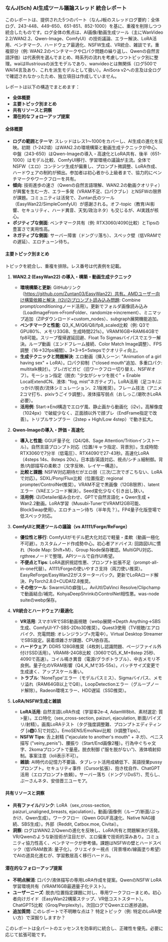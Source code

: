 ### なんJ(5ch) AI生成ツール議論スレッド 統合レポート

このレポートは、提供された5つのパート（なんJ板のスレッドログ要約：全体ログ、243-448、449-650、651-851、852-1000）を基に、重複を削除しつつ統合したものです。ログ全体の焦点は、AI画像/動画生成ツール（主にWanVideo 2.2/WAN2.2、Qwen-Image、ComfyUI）の技術議論、エラー解決、LoRA活用、ベンチマーク、ハードウェア最適化、NSFW生成、VR統合、雑談です。重複部分（例: WAN2.2のベンチマークや口パク問題の繰り返し、Qwenの自然言語評価）は代表例を選んでまとめ、時系列の流れを考慮しつつトピック別に整理。waiはIllustriousの派生モデルであり、wanvideoとは無関係（ログ500でWAI14言及あり、これを派生モデルとして扱い）。AniSora v2への言及は全ログで確認されなかったため、独立項目は作成していません。

レポートは以下の構造でまとめます：
- **全体概要**
- **主要トピック別まとめ**
- **共有リソースと洞察**
- **潜在的なフォローアップ提案**

#### 全体概要
- **ログの範囲とテーマ**: スレッドはレス1〜1000をカバーし、AI生成の進化を反映。初期（1-242頃）はWAN2.2の環境構築と動画生成テクニックが中心、中盤（243-650）はQwen-Imageの導入・高速化とLoRA共有、後半（651-1000）はモデル比較、ComfyUI移行、学習環境の議論が主流。全体でNSFW（エロ）コンテンツ生成が偏重し、プロンプト微調整、LoRA作成、ハードウェアの制約が頻出。参加者は初心者から上級者まで、協力的にベンチマークやワークフローを共有。
- **傾向**: 技術進歩の速さ（Qwenの自然言語理解、WAN2.2の動画クオリティ）が興奮を生む一方、エラー多発（VRAM不足、口パクブレ）とNSFWの限界が課題。コミュニティは活発で、Zuntan氏のツール（EasyWan22/SimpleComfyUI）が感謝される。オフ-topic（教育/AI影響、セキュリティ、ハード異音、天気/政治ネタ）も交じるが、AI実践が核心。
- **ポジティブな側面**: ベンチマーク共有（例: RTX3060/4090比較）とTipsの豊富さで実用性高。
- **ネガティブな側面**: サーバー障害（ドングリ落ち）、スペック壁（低VRAMでの遅延）、エロチューン待ち。

#### 主要トピック別まとめ
トピックを統合し、重複を排除。レス番号は代表例を記載。

1. **WAN2.2 (EasyWan22) の導入・構築・動画生成テクニック**
   - **環境構築と更新**: GitHubリンク（https://github.com/Zuntan03/EasyWan22）共有。AMDユーザー向け構築依頼と解決（t2i/i2iプロンプト読み込み問題: Combine prompt/conditioningノード活用）。更新でフォルダ画像読み込み（LoadImageFrom→FromFolder、randomize→increment）、ミニマップ追加（ZIPダウンロード+custom_nodes）、subgraph展開機能追加。
   - **ベンチマークと性能**: Q3_K_M/Q6/Q8/fp8_scaled比較（例: Q3でGPU80%、メモリ33GB、生成時間221s）。VRAM16GB+RAM64GBでfp8可能。スリープ復帰遅延回避、Float To Sigmasバイパスでエラー解決。ループ動画（エンドフレーム接続、Color Match Image調整）、FPS調整（16→32fps補間）、3+3→5+5stepsでクオリティ向上。
   - **生成テクニックと問題解決**: エロ動画（挿入シーン: "Animation of a girl having sex" + LoRA）。口パク抑制（"closed mouth"追加、多重口パク: multitalk検討）。ブレ/ガビガビ（旧ワークフロー切り替え、NSFWオフ）。モーション指定（脱衣: "少女がシャツを脱ぐ" + Enable LocalExtendCN、液体: "fog, mist"ネガティブ）。LoRA活用（足コキ/ぶっかけ/脱衣/流体シミュレーション、2.1版推奨）。フレーム技法（アニメ2コマ打ち、pixivうごイラ調整）。液体描写弱点（おしっこ/潮吹きLoRA必要）。
   - **活用例**: Start→End構造でエロゲ風、静止画から動画化（i2v）。高解像度（1024px）で破綻少なく、正面顔以外で顔ブレ（EndFrame指定で改善）。トリプルサンプラー（2step + High/Low 4step）で動き拡大。

2. **Qwen-Imageの導入・評価・高速化**
   - **導入と性能**: GGUF量子化（Q4/Q8、Sage Attention/Tritionインストール）。自然言語プロンプト対応（位置/キャラ指定、背景別）。生成時間: RTX3060で7分半（低電圧）、RTX4090で27-43秒。高速化LoRA（4steps 14s、8steps 20s）。日本語/英語対応、視点/シチュ細制御。背景/内部描写の柔軟さ（文字反映、レイヤー構造）。
   - **比較と課題**: NSFW対応期待だがエロ弱（三次/二次でぎこちない、LoRAで対応）。SDXL/Pony/Flux比較（位置指定: regional prompter/ControlNet推奨）。VRAM不足で黒画像（12GB限界）、latentエラー（VAEエンコード解決）。Seed変化少なく引き出し狭い。
   - **活用例**: i2i/Detailer組み合わせ、GPTで自然言語化 + Qwen生成 + Wan2.2動画。LoRA学習（Musubi-TunerでVRAM12GB可能、BlockSwap使用）。エロチューン待ち（半年先？）。FP4量子化版登場で低スペック対応。

3. **ComfyUIと関連ツールの議論（vs A1111/Forge/ReForge）**
   - **優位性と移行**: ComfyUIがモデル肥大化対応で軽量・柔軟（動画一極化不可避）。カスタムノード作成勢中心。初心者アドバイス: 回路図UIに慣れ（Node Map: Shift+M）、Group Node保存確認。MultiGPU対応、rgthreeノードで整理。APIツールで自作UI希望。
   - **不便点とTips**: LoRA選択視認性悪、プロンプト拡張不足（prompt-all-in-one代替）。A1111/Forgeの使いやすさ支持（両刀使い推奨）。EasyReForge/EasyWan22がスターターパック。更新でLoRAロード解決、PyTorch2.8.0+CUDA12.8推奨。
   - **その他ツール**: SwarmUIの癖強し。AviUtl/DaVinci Resolve/Clipchampで動画結合/補完。KohyaDeepShrinkのControlNet相性悪。was-node suiteのwebp保存。

4. **VR統合とハードウェア/最適化**
   - **VR活用**: スマホVRでSBS動画視聴（webp展開→Depth Anything→SBS生成、ComfyUI-Y7-SBS-2Dto3D推奨）。Quest3使用（TV視聴/エアロバイク、充電問題: オレンジランプ=充電中）。Virtual Desktop StreamerでSBS設定。装着煩雑さが課題、CPU依存高。
   - **ハードウェア**: DDR5 128GB推奨（4枚刺し認識問題、ページファイル外付けSSD活用）。VRAM8-24GB比較（3060でQ5_K_M+8step 25秒、4090で高速）。コイル鳴き異音（電源/グラボトラブル）、中古メモリ不良例。量子化のVRAM影響（Q4_K_Mで35-55s）。バッチサイズ変更で生成速く、アップスケール重い。
   - **トラブル**: 'NoneType'エラー（モデルパスミス）、Sigmaバイパス、メモリ溢れ（RAM64GB以上でQ8）。LoopDetectionエラー（グループノード解除）。Radeon環境エラー、HDD遅延（SSD推奨）。

5. **LoRA/NSFW生成と雑談**
   - **LoRA活用**: 自然言語LoRA作成（学習率2e-4, AdamW8bit、素材選定: 質>量）。エロ特化（sex_cross-section, paizuri, ejaculation, 断面/パイズリ/射精）。画風LoRAテスト（タグ強度調整難、プロンプトエディティング [a:b:0.5]で対応）。EmoSENS/EmoNavi比較（lr調整Tips）。
   - **NSFW Tips**: 舌上射精 ("ejaculate to another's mouth" + ネガ)、ペニス描写 ("veiny_penis")、腰振り（Start/End画像2種）。行為中ぐちゃ文字、2komaプロンプトで量産。脱衣制御 ("服を脱がない")、液体噴射抑制。事案注意（loli表示不可）。
   - **雑談**: AI時代の記憶力不要論、タブレット活用成績低下、英語授業pussyプロンプト。セキュリティ事件（Cursor拡張）、抱き枕自作、ChatGPT活用（エロプロンプト依頼）。サーバー落ち（ドングリDoS?）、荒らし、ぷーさんネタ、安倍晋三ユーモア。

#### 共有リソースと洞察
- **共有ファイル/リンク**: LoRA（sex_cross-section, paizuri_unaligned_breasts, ejaculation）。動画/画像例（ループ/断面/ぶっかけ、Qwen生成）。ワークフロー（Qwen GGUF高速化、Native NAG接続、SBS生成）。外部（Reddit, Catbox.moe, Civitai）。
- **洞察**: ログはWAN2.2/Qwenの進化を反映し、LoRA共有と問題解決が活発。VR/Qwenのような新技術が注目だが、エロ偏重で技術的深みあり。コミュニティ協力性高く、ベンチマークが参考値。課題はNSFWの壁とハードスペック（低VRAM救済: 量子化）。クリエイター視点（背景埋め/線画塗り希望）でAIの道具化進むが、学習敷居高く移行ハードル。

#### 潜在的なフォローアップ提案
- **不明点解消**: 口パク/液体描写の専用LoRA作成を提案。QwenのNSFW LoRA学習環境共有（VRAM16GB最適量子化テスト）。
- **ユーザーニーズ**: 脱衣/位置指定課題に対し、専用ワークフローまとめ。初心者向けガイド（EasyWan22構築ステップ、VR低コストスタート）。ChatGPT5比較（Groq/Perplexity）。次回ログでQwenエロ進捗追跡。
- **追加質問**: このレポートで不明瞭な点は？ 特定トピック（例: 特定のLoRA使い方）で深掘りしますか？

このレポートは全パートのエッセンスを効率的に統合し、正確性を優先。必要に応じて拡張可能です。
